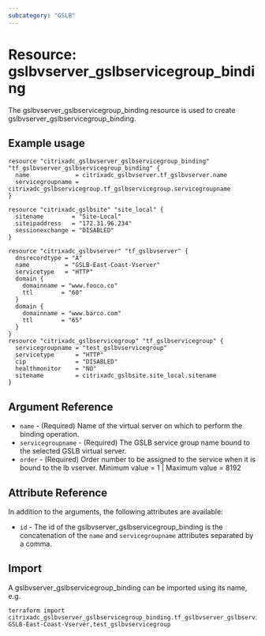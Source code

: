 ```yaml
---
subcategory: "GSLB"
---
```


# Resource: gslbvserver_gslbservicegroup_binding

The gslbvserver_gslbservicegroup_binding resource is used to create gslbvserver_gslbservicegroup_binding.


## Example usage

```hcl
resource "citrixadc_gslbvserver_gslbservicegroup_binding" "tf_gslbvserver_gslbservicegroup_binding" {
  name             = citrixadc_gslbvserver.tf_gslbvserver.name
  servicegroupname = citrixadc_gslbservicegroup.tf_gslbservicegroup.servicegroupname
}

resource "citrixadc_gslbsite" "site_local" {
  sitename        = "Site-Local"
  siteipaddress   = "172.31.96.234"
  sessionexchange = "DISABLED"
}

resource "citrixadc_gslbvserver" "tf_gslbvserver" {
  dnsrecordtype = "A"
  name          = "GSLB-East-Coast-Vserver"
  servicetype   = "HTTP"
  domain {
    domainname = "www.fooco.co"
    ttl        = "60"
  }
  domain {
    domainname = "www.barco.com"
    ttl        = "65"
  }
}
resource "citrixadc_gslbservicegroup" "tf_gslbservicegroup" {
  servicegroupname = "test_gslbvservicegroup"
  servicetype      = "HTTP"
  cip              = "DISABLED"
  healthmonitor    = "NO"
  sitename         = citrixadc_gslbsite.site_local.sitename
}
```


## Argument Reference

* `name` - (Required) Name of the virtual server on which to perform the binding operation.
* `servicegroupname` - (Required) The GSLB service group name bound to the selected GSLB virtual server.
* `order` - (Required) Order number to be assigned to the service when it is bound to the lb vserver. Minimum value = 1 | Maximum value = 8192


## Attribute Reference

In addition to the arguments, the following attributes are available:

* `id` - The id of the gslbvserver_gslbservicegroup_binding is the concatenation of the `name` and `servicegroupname` attributes separated by a comma.


## Import

A gslbvserver_gslbservicegroup_binding can be imported using its name, e.g.

```shell
terraform import citrixadc_gslbvserver_gslbservicegroup_binding.tf_gslbvserver_gslbservicegroup_binding GSLB-East-Coast-Vserver,test_gslbvservicegroup
```

